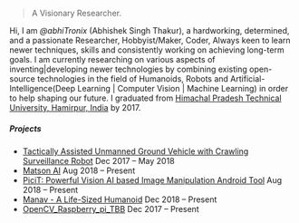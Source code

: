 

> A Visionary Researcher.


Hi, I am *@abhiTronix* (Abhishek Singh Thakur), a hardworking, determined, and a passionate Researcher, Hobbyist/Maker, Coder, Always keen to learn newer techniques, skills and consistently working on achieving long-term goals. I am currently researching on various aspects of inventing|developing newer technologies by combining existing open-source technologies in the field of Humanoids, Robots and Artificial-Intelligence(Deep Learning | Computer Vision | Machine Learning) in order to help shaping our future.
I graduated from [Himachal Pradesh Technical University, Hamirpur, India](http://www.himtu.ac.in/) by 2017.


##### Projects

- [Tactically Assisted Unmanned Ground Vehicle with Crawling Surveillance Robot](https://sites.google.com/view/taugv-csr/home) Dec 2017 – May 2018
- [Matson AI](https://sites.google.com/view/matson-ai/home) Aug 2018 – Present
- [PiciT: Powerful Vision AI based Image Manipulation Android Tool](https://picitpro.wordpress.com/) Aug 2018 – Present
- [Manav - A Life-Sized Humanoid]() Dec 2018 – Present
- [OpenCV_Raspberry_pi_TBB](https://github.com/abhiTronix/OpenCV_Raspberry_pi_TBB) Dec 2017 – Present
